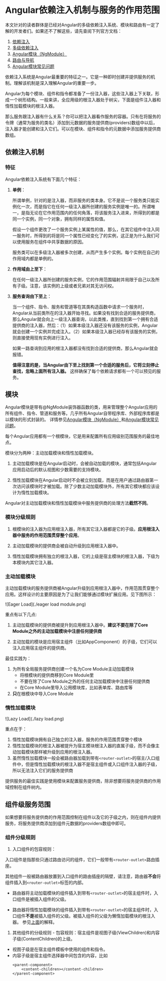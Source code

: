 # Angular依赖注入机制与服务的作用范围

本文针对的读者群体是已经对Angular的多级依赖注入系统、模块和路由有一定了解的开发者们。如果还不了解这些，请先查阅下列官方文档：

1. [依赖注入](https://angular.cn/docs/ts/latest/guide/dependency-injection.html)
1. [多级依赖注入](https://angular.cn/docs/ts/latest/guide/hierarchical-dependency-injection.html)
1. [Angular模块（NgModule）](https://angular.cn/docs/ts/latest/guide/ngmodule.html)
1. [路由与导航](https://angular.cn/docs/ts/latest/guide/router.html)
1. [Angular模块常见问题](https://angular.cn/docs/ts/latest/cookbook/ngmodule-faq.html)

依赖注入系统是Angular最重要的特征之一。它是一种即时创建并提供服务的机制。理解该机制是深入理解Angular的重要一步。

Angular为每个模块、组件和指令都准备了一份注入器，这些注入器上下关联，形成一个树形结构。一般来讲，全应用级的根注入器处于树尖，下面是组件注入器和惰性加载模块的根注入器。

那么服务跟注入器有什么关系？你可以把注入器看作服务的容器。只有在将服务的令牌（通常为服务的类名）添加到元数据的服务提供商(providers)数组中以后，注入器才能创建和注入它们。可以在模块、组件和指令的元数据中添加服务提供商数组。

## 依赖注入机制

### 特征
Angular依赖注入系统有下面几个特征：

1. **单例**：

    所谓单例，针对的是注入器，而非服务的类本身。它不是说一个服务类只能实例化一次，而是指它在任何一级注入器所创建的服务实例是唯一的。所谓唯一，是指无论在它作用范围内的任何角落，将该服务注入进来，所得到的都是同一个实例，同一个对象，拥有同样的属性和值。
    
    假设一个组件更改了一个服务实例上某属性的值，那么，在其它组件中注入同一服务时，所得到的将是同一个属性已经变化了的实例，这正是为什么我们可以使用服务在组件中共享数据的原因。

    服务类可以在多级注入器被多次创建，从而产生多个实例。每个实例在自己的作用域内都是单例的。    

1. **作用域由上至下**：

    在任何一级注入器所创建的服务实例，它的作用范围辐射并局限于自己以及所有子级。注意，该实例的上级或者兄弟对其无访问权。

1. **服务查询由下至上**：

    当一个组件、指令、服务和管道等在其类构造函数中请求一个服务时，Angular从当前类所在的注入器开始寻找。如果没有找到合适的服务提供商，那么Angular就会向上一级注入器查询，以此类推，直到找到第一个拥有合适提供商的注入器，然后：（1）如果本级注入器还没有该服务的实例，Angular就会创建一个实例并完成注入。（2）如果本级注入器已经存有该服务的实例，则直接使用现有实例进行注入。

    如果一路查询到应用的根注入器都没有找到合适的提供商，那么Angular就会报错。

    **值得注意的是，当Angular由下至上找到第一个合适的服务后，它将立刻停止查找，忽略上面所有注入器。** 这样确保了每个依赖请求都有一个可以预见的服务。

## 模块

Angular模块是带有@NgModule装饰器函数的类，用来管理整个Angular应用的所有组件、指令、管道和服务等。几乎所有Angular自带程序库、外部程序库都是以模块的形式封装的。
详情参见[Angular模块（NgModule）](https://angular.cn/docs/ts/latest/guide/ngmodule.html)和[Angular模块常见问题](https://angular.cn/docs/ts/latest/cookbook/ngmodule-faq.html)。

每个Angular应用都有一个根模块，它是用来配置所有应用级别范围服务的最佳地点。

模块分为两种：主动加载模块和惰性加载模块。

1. 主动加载模块是在Angular启动时，会被自动加载的模块，通常包括Angular应用启动后的默认视图和少数需要的支持模块。

1. 惰性加载模块在Angular启动时不会被立刻加载，而是在用户通过路由器第一次访问该模块时才被加载。除了少数主动加载模块外，所有其它模块都应该设计为惰性加载模块。 

Angular对主动加载模块和惰性加载模块中服务提供商的处理方法**截然不同**。

### 模块分级规则

1. 根模块的注入器为应用根注入器，所有其它注入器都是它的子级。**应用根注入器中服务的作用范围贯穿整个应用**。

1. 主动加载模块的提供商会被自动升级到应用根注入器中。

1. 惰性加载模块拥有独立的根注入器，它的上级是宿主模块的根注入器，下级为本模块内其它注入器。


### 主动加载模块

主动加载模块的服务提供商被Angular升级到应用根注入器中，作用范围贯穿整个应用。这样设计的主要原因是为了让我们能够通过模块扩展应用。见下图所示：

![Eager Load](./eager load module.png)

重点有以下几点:

1. 主动加载模块的提供商被提升到应用根注入器中。**建议不要在除了Core Module之外的主动加载模块中注册任何提供商**

1. 主动加载的模块是应用宿主组件（比如AppComponent）的子级，它们可以注入应用宿主组件的提供商。

最佳实践为：

1. 为所有全局服务提供商创建一个名为Core Module主动加载模块
    * 将根模块的提供商移到Core Module里
    * 不要在除了Core Module之外的任何主动加载模块中注册任何提供商
    * 在Core Module里导入公用模块库，比如表单库、路由库等
1. **只**在根模块中导入Core Module    

### 惰性加载模块

![Lazy Load](./lazy load.png)

重点在于：

1. 惰性加载模块拥有自己独立的注入器，服务的作用范围贯穿整个模块
1. 惰性加载模块的根注入器被提升为宿主模块根注入器的直属子级，而不会像主动加载模块那样被升级到应用的根注入器。
1. 虽然惰性加载模块一般会被路由器加载到带有`<router-outlet>`的宿主/入口组件中，但是惰性加载模块的根注入器不是宿主组件或入口组件注入器的子级，所以无法注入它们的服务提供商        
    
提供服务的最佳实践是使用模块来配置服务提供商，除非想要将服务提供商的作用域控制在组件树内。

## 组件级服务范围

如果想要将服务提供商的作用范围控制在组件以及它的子级之内，则在组件内提供服务，将服务提供商添加到组件元数据的providers数组中即可。

### 组件分级规则

1. 入口组件的包容规则： 
  
  入口组件是指那些只通过路由访问的组件，它们一般带有`<router-outlet>`路由插座。
  
  其他组件一般被路由器放置到入口组件的路由插座的隔壁，请注意，路由器**不会**将组件插入到`<router-outlet>`标签的内部。

  * 路由器将主动加载模块的组件插入到带有`<router-outlet>`的宿主组件时，入口组件是被插入组件的父级。

  * 路由器将惰性加载模块的组件插入到带有`<router-outlet>`的宿主组件时，入口组件**不是**被插入组件的父级。被插入组件的父级为懒惰加载模块的根注入器。  参见[上面](#惰性加载模块)的解释。

1. 其他组件的分级规则 - 包容规则：宿主组件是视图子级(ViewChildren)和内容子级(ContentChildren)的上级。

  * 视图子级是在宿主组件模板中使用的组件和指令。
  * 内容子级是宿主组件选择器中间包含的内容，比如
    ```
    <parent-component>
        <content-children></content-children>    
    </parent-component>
    ```
